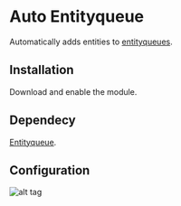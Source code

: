 # Auto Entityqueue
Automatically adds entities to [entityqueues](https://www.drupal.org/project/entityqueue).

## Installation

Download and enable the module.

## Dependecy

[Entityqueue](https://www.drupal.org/project/entityqueue).

## Configuration

![alt tag](https://www.drupal.org/files/auto_entityqueue.png)



